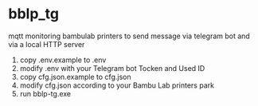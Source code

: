 # bblp_tg
mqtt monitoring bambulab printers to send message via telegram bot and via a local HTTP server

1) copy .env.example to .env
2) modify .env with your Telegram bot Tocken and Used ID
3) copy cfg.json.example to cfg.json
4) modify cfg.json according to your Bambu Lab printers park
5) run bblp-tg.exe
